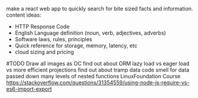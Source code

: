 make a react web app to quickly search for bite sized facts and information.
content ideas:

- HTTP Response Code
- English Language definition (noun, verb, adjectives, adverbs)
- Software laws, rules, principles
- Quick reference for storage, memory, latency, etc
- cloud sizing and pricing

#TODO
Draw all images as OC
find out about ORM lazy load vs eager load vs more efficient projections
find out about tramp data code smell for data passed down many levels of nested functions
LinuxFoundation Course
https://stackoverflow.com/questions/31354559/using-node-js-require-vs-es6-import-export